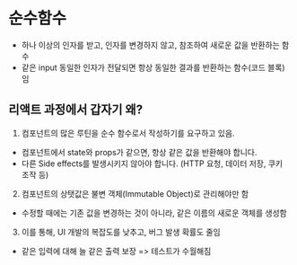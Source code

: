 # 순수함수

- 하나 이상의 인자를 받고, 인자를 변경하지 않고, 참조하여 새로운 값을 반환하는 함수
- 같은 input 동일한 인자가 전달되면 항상 동일한 결과를 반환하는 함수(코드 블록)임

## 리액트 과정에서 갑자기 왜?

1. 컴포넌트의 많은 루틴을 순수 함수로서 작성하기를 요구하고 있음.

- 컴포넌트에서 state와 props가 같으면, 항상 같은 값을 반환해야 합니다.
- 다른 Side effects를 발생시키지 않아야 합니다. (HTTP 요청, 데이터 저장, 쿠키 조작 등)

2. 컴포넌트의 상탯값은 불변 객체(Immutable Object)로 관리해야만 함

- 수정할 때에는 기존 값을 변경하는 것이 아니라, 같은 이름의 새로운 객체를 생성함

3. 이를 통해, UI 개발의 복잡도를 낮추고, 버그 발생 확률도 줄임

- 같은 입력에 대해 늘 같은 출력 보장 => 테스트가 수월해짐
